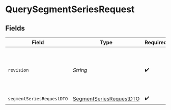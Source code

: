 # QuerySegmentSeriesRequest


## Fields

| Field                                                                         | Type                                                                          | Required                                                                      | Description                                                                   |
| ----------------------------------------------------------------------------- | ----------------------------------------------------------------------------- | ----------------------------------------------------------------------------- | ----------------------------------------------------------------------------- |
| `revision`                                                                    | *String*                                                                      | :heavy_check_mark:                                                            | API endpoint revision (format: YYYY-MM-DD[.suffix])                           |
| `segmentSeriesRequestDTO`                                                     | [SegmentSeriesRequestDTO](../../models/components/SegmentSeriesRequestDTO.md) | :heavy_check_mark:                                                            | N/A                                                                           |